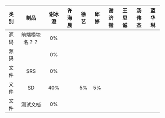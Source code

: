 |类别|制品|谢冰澄|许海晨|徐艺|邱婷|谢济锴|王思诚|汤伟杰|蓝华琳|
|:--:|:--:|:--:|:--:|:--:|:--:|:--:|:--:|:--:|:--:|
|源码|前端模块名？？|0%||||||||
|源码||0%|||||||
|文件|SRS|0%|||||||
|文件|SD|40%||5%|5%||||
|文件|测试文档|0%|||||||
